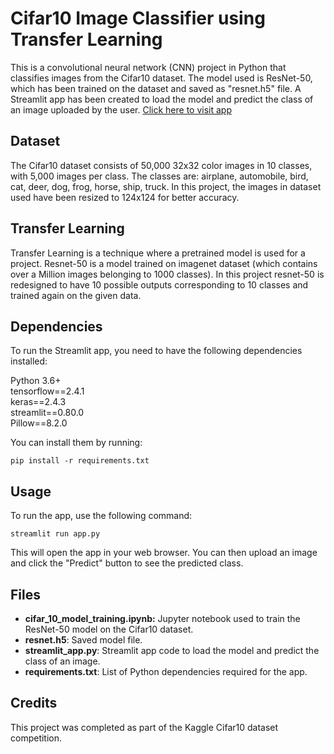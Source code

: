 # Cifar10 Image Classifier using Transfer Learning
This is a convolutional neural network (CNN) project in Python that classifies images from the Cifar10 dataset. The model used is ResNet-50, which has been trained on the dataset and saved as "resnet.h5" file. A Streamlit app has been created to load the model and predict the class of an image uploaded by the user. [Click here to visit app](https://azeemwaqarrao-cifar10-image-recognition-streamlit-app-v8eci1.streamlit.app/)

## Dataset
The Cifar10 dataset consists of 50,000 32x32 color images in 10 classes, with 5,000 images per class. The classes are: airplane, automobile, bird, cat, deer, dog, frog, horse, ship, truck. In this project, the images in dataset used have been resized to 124x124 for better accuracy.

## Transfer Learning
Transfer Learning is a technique where a pretrained model is used for a project. Resnet-50 is a model trained on imagenet dataset (which contains over a Million images belonging to 1000 classes). In this project resnet-50 is redesigned to have 10 possible outputs corresponding to 10 classes and trained again on the given data.

## Dependencies
To run the Streamlit app, you need to have the following dependencies installed:

Python 3.6+<br>
tensorflow==2.4.1<br>
keras==2.4.3<br>
streamlit==0.80.0<br>
Pillow==8.2.0<br>

You can install them by running:

```
pip install -r requirements.txt
```

## Usage
To run the app, use the following command:

```
streamlit run app.py
```

This will open the app in your web browser. You can then upload an image and click the "Predict" button to see the predicted class.

## Files
* **cifar_10_model_training.ipynb:** Jupyter notebook used to train the ResNet-50 model on the Cifar10 dataset.
* **resnet.h5**: Saved model file.
* **streamlit_app.py**: Streamlit app code to load the model and predict the class of an image.
* **requirements.txt**: List of Python dependencies required for the app.

## Credits
This project was completed as part of the Kaggle Cifar10 dataset competition. 




